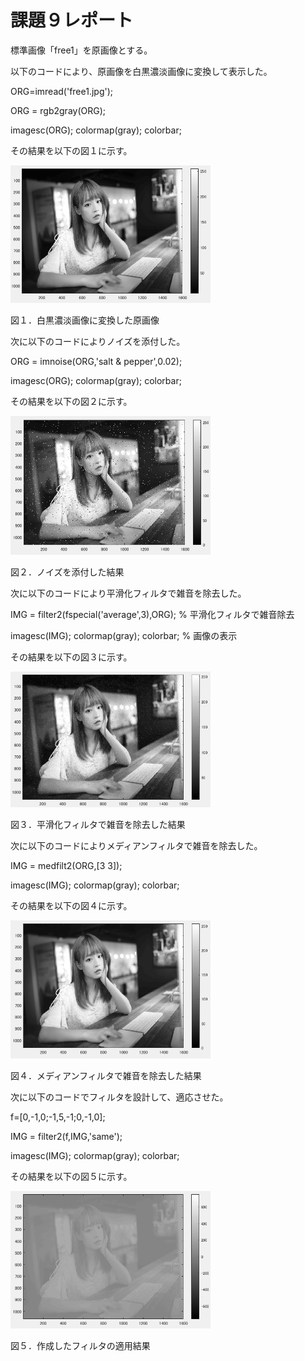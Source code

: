 # 課題９レポート

標準画像「free1」を原画像とする。

以下のコードにより、原画像を白黒濃淡画像に変換して表示した。

ORG=imread('free1.jpg');

ORG = rgb2gray(ORG);

imagesc(ORG); colormap(gray); colorbar;

その結果を以下の図１に示す。

<img src="https://github.com/ShuheiSato6/lecture_image_processing/blob/master/kadai_img/kadai9-1.PNG" width="320px">

図１．白黒濃淡画像に変換した原画像

次に以下のコードによりノイズを添付した。

ORG = imnoise(ORG,'salt & pepper',0.02);

imagesc(ORG); colormap(gray); colorbar;

その結果を以下の図２に示す。

<img src="https://github.com/ShuheiSato6/lecture_image_processing/blob/master/kadai_img/kadai9-2.PNG" width="320px">

図２．ノイズを添付した結果

次に以下のコードにより平滑化フィルタで雑音を除去した。

IMG = filter2(fspecial('average',3),ORG); % 平滑化フィルタで雑音除去

imagesc(IMG); colormap(gray); colorbar; % 画像の表示

その結果を以下の図３に示す。

<img src="https://github.com/ShuheiSato6/lecture_image_processing/blob/master/kadai_img/kadai9-3.PNG" width="320px">

図３．平滑化フィルタで雑音を除去した結果

次に以下のコードによりメディアンフィルタで雑音を除去した。

IMG = medfilt2(ORG,[3 3]);

imagesc(IMG); colormap(gray); colorbar;

その結果を以下の図４に示す。

<img src="https://github.com/ShuheiSato6/lecture_image_processing/blob/master/kadai_img/kadai9-4.PNG" width="320px">

図４．メディアンフィルタで雑音を除去した結果

次に以下のコードでフィルタを設計して、適応させた。


f=[0,-1,0;-1,5,-1;0,-1,0];

IMG = filter2(f,IMG,'same');

imagesc(IMG); colormap(gray); colorbar;

その結果を以下の図５に示す。

<img src="https://github.com/ShuheiSato6/lecture_image_processing/blob/master/kadai_img/kadai9-5.PNG" width="320px">

図５．作成したフィルタの適用結果

